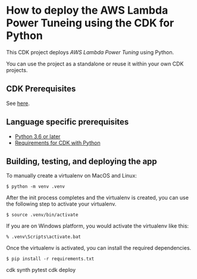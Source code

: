 # How to deploy the AWS Lambda Power Tuneing using the CDK for Python

This CDK project deploys *AWS Lambda Power Tuning* using Python.

You can use the project as a standalone or reuse it within your own CDK projects.


## CDK Prerequisites

See [here](../README.md).


## Language specific prerequisites

- [Python 3.6 or later](https://docs.aws.amazon.com/cdk/v2/guide/getting_started.html#getting_started_prerequisites)
- [Requirements for CDK with Python](https://docs.aws.amazon.com/cdk/v2/guide/work-with-cdk-python.html)

## Building, testing, and deploying the app

To manually create a virtualenv on MacOS and Linux:

```
$ python -m venv .venv
```

After the init process completes and the virtualenv is created, you can use the following
step to activate your virtualenv.

```
$ source .venv/bin/activate
```

If you are on Windows platform, you would activate the virtualenv like this:

```
% .venv\Scripts\activate.bat
```

Once the virtualenv is activated, you can install the required dependencies.

```
$ pip install -r requirements.txt
```

cdk synth
pytest
cdk deploy


```


